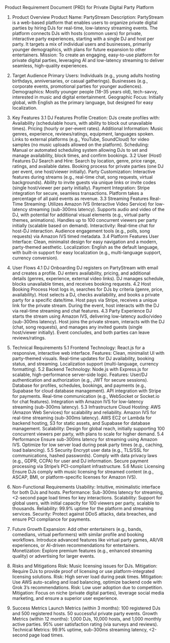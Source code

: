 Product Requirement Document (PRD) for Private Digital Party Platform

1. Product Overview
   Product Name: PartyStream
   Description: PartyStream is a web-based platform that enables users to organize private digital parties by hiring DJs for real-time, low-latency streaming events. The platform connects DJs with hosts (common users) for private, interactive party experiences, starting with a single DJ and host per party. It targets a mix of individual users and businesses, primarily younger demographics, with plans for future expansion to other entertainers.
   Mission: To create an engaging, easy-to-use platform for private digital parties, leveraging AI and low-latency streaming to deliver seamless, high-quality experiences.

2. Target Audience
   Primary Users:
   Individuals (e.g., young adults hosting birthdays, anniversaries, or casual gatherings).
   Businesses (e.g., corporate events, promotional parties for younger audiences).
   Demographics: Mostly younger people (18–35 years old), tech-savvy, interested in music and digital entertainment.
   Geographic Focus: Initially global, with English as the primary language, but designed for easy localization.

3. Key Features
   3.1 DJ Features
   Profile Creation: DJs create profiles with:
   Availability (schedulable hours, with ability to block out unavailable times).
   Pricing (hourly or per-event rates).
   Additional Information: Music genres, experience, reviews/ratings, equipment, languages spoken.
   Links to external platforms (e.g., YouTube, SoundCloud) for video samples (no music uploads allowed on the platform).
   Scheduling: Manual or automated scheduling system allowing DJs to set and manage availability, block times, and confirm bookings.
   3.2 User (Host) Features
   DJ Search and Hire:
   Search by location, genre, price range, ratings, and available dates.
   Booking process for private parties (one DJ per event, one host/viewer initially).
   Party Customization:
   Interactive features during streams (e.g., real-time chat, song requests, virtual backgrounds).
   Ability to invite guests via unique links or invite codes (single host/viewer per party initially).
   Payment Integration:
   Stripe integration for secure, seamless transactions.
   Platform takes a percentage of all paid events as revenue.
   3.3 Streaming Features
   Real-Time Streaming:
   Utilizes Amazon IVS (Interactive Video Service) for low-latency streaming (sub-300ms latency).
   Supports audio and video of the DJ, with potential for additional visual elements (e.g., virtual party themes, animations).
   Handles up to 100 concurrent viewers per party initially (scalable based on demand).
   Interactivity:
   Real-time chat for host-DJ interaction.
   Audience engagement tools (e.g., polls, song requests) via Amazon IVS timed metadata.
   3.4 Platform Features
   User Interface: Clean, minimalist design for easy navigation and a modern, party-themed aesthetic.
   Localization: English as the default language, with built-in support for easy localization (e.g., multi-language support, currency conversion).

4. User Flows
   4.1 DJ Onboarding
   DJ registers on PartyStream with email and creates a profile.
   DJ enters availability, pricing, and additional details (genres, experience, external video links).
   DJ manages schedule, blocks unavailable times, and receives booking requests.
   4.2 Host Booking Process
   Host logs in, searches for DJs by criteria (genre, price, availability).
   Host selects a DJ, checks availability, and books a private party for a specific date/time.
   Host pays via Stripe, receives a unique link for the private stream.
   During the event, host interacts with the DJ via real-time streaming and chat features.
   4.3 Party Experience
   DJ starts the stream using Amazon IVS, delivering low-latency audio/video (sub-300ms latency).
   Host joins the private stream, interacts with the DJ (chat, song requests), and manages any invited guests (single host/viewer initially).
   Event concludes, and both parties can leave reviews/ratings.

5. Technical Requirements
   5.1 Frontend
   Technology: React.js for a responsive, interactive web interface.
   Features:
   Clean, minimalist UI with party-themed visuals.
   Real-time updates for DJ availability, booking status, and streaming.
   Localization support (multi-language, currency formatting).
   5.2 Backend
   Technology: Node.js with Express.js for scalable, high-performance server-side logic.
   Features:
   User/DJ authentication and authorization (e.g., JWT for secure sessions).
   Database for profiles, schedules, bookings, and payments (e.g., Supabase for cloud database management).
   API integration with Stripe for payments.
   Real-time communication (e.g., WebSocket or Socket.io for chat features).
   Integration with Amazon IVS for low-latency streaming (sub-300ms latency).
   5.3 Infrastructure
   Cloud Hosting: AWS (Amazon Web Services) for scalability and reliability.
   Amazon IVS for real-time streaming (sub-300ms latency).
   AWS EC2 or Lambda for backend hosting, S3 for static assets, and Supabase for database management.
   Scalability: Design for global reach, initially supporting 100 concurrent viewers per party, with plans to scale for higher demand.
   5.4 Performance
   Ensure sub-300ms latency for streaming using Amazon IVS.
   Optimize for low server load during peak party times (e.g., caching, load balancing).
   5.5 Security
   Encrypt user data (e.g., TLS/SSL for communications, hashed passwords).
   Comply with data privacy laws (e.g., GDPR, CCPA) for user and DJ information.
   Secure payment processing via Stripe’s PCI-compliant infrastructure.
   5.6 Music Licensing
   Ensure DJs comply with music licensing for streamed content (e.g., ASCAP, BMI, or platform-specific licenses for Amazon IVS).

6. Non-Functional Requirements
   Usability: Intuitive, minimalistic interface for both DJs and hosts.
   Performance: Sub-300ms latency for streaming, <2-second page load times for key interactions.
   Scalability: Support for global users, with initial capacity for 100 viewers per party, scalable to thousands.
   Reliability: 99.9% uptime for the platform and streaming services.
   Security: Protect against DDoS attacks, data breaches, and ensure PCI compliance for payments.

7. Future Growth
   Expansion:
   Add other entertainers (e.g., bands, comedians, virtual performers) with similar profile and booking workflows.
   Introduce advanced features like virtual party games, AR/VR experiences, or AI-driven recommendations for entertainers.
   Monetization: Explore premium features (e.g., enhanced streaming quality) or advertising for larger events.

8. Risks and Mitigations
   Risk: Music licensing issues for DJs.
   Mitigation: Require DJs to provide proof of licensing or use platform-integrated licensing solutions.
   Risk: High server load during peak times.
   Mitigation: Use AWS auto-scaling and load balancing, optimize backend code with Grok 3’s recommendations.
   Risk: Low user adoption due to competition.
   Mitigation: Focus on niche (private digital parties), leverage social media marketing, and ensure a superior user experience.

9. Success Metrics
   Launch Metrics (within 3 months):
   100 registered DJs and 500 registered hosts.
   50 successful private party events.
   Growth Metrics (within 12 months):
   1,000 DJs, 10,000 hosts, and 1,000 monthly active parties.
   95% user satisfaction rating (via surveys and reviews).
   Technical Metrics:
   99.9% uptime, sub-300ms streaming latency, <2-second page load times.
